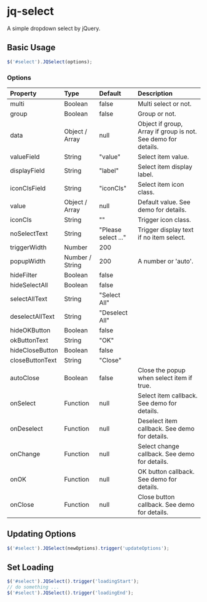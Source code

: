 # jq-select
A simple dropdown select by jQuery.

## Basic Usage

```js
$('#select').JQSelect(options);
```

### Options

|Property|Type|Default|Description|
|:--|:--|:--|:--|
|multi|Boolean|false|Multi select or not.|
|group|Boolean|false|Group or not.|
|data|Object / Array|null|Object if group, Array if group is not. See demo for details.|
|valueField|String|"value"|Select item value.|
|displayField|String|"label"|Select item display label.|
|iconClsField|String|"iconCls"|Select item icon class.|
|value|Object / Array|null|Default value. See demo for details.|
|iconCls|String|""|Trigger icon class.|
|noSelectText|String|"Please select ..."|Trigger display text if no item select.|
|triggerWidth|Number|200||
|popupWidth|Number / String|200|A number or 'auto'.|
|hideFilter|Boolean|false||
|hideSelectAll|Boolean|false||
|selectAllText|String|"Select All"||
|deselectAllText|String|"Deselect All"||
|hideOKButton|Boolean|false||
|okButtonText|String|"OK"||
|hideCloseButton|Boolean|false||
|closeButtonText|String|"Close"||
|autoClose|Boolean|false|Close the popup when select item if true.|
|onSelect|Function|null|Select item callback. See demo for details.|
|onDeselect|Function|null|Deselect item callback. See demo for details.|
|onChange|Function|null|Select change callback. See demo for details.|
|onOK|Function|null|OK button callback. See demo for details.|
|onClose|Function|null|Close button callback. See demo for details.|

## Updating Options

```js
$('#select').JQSelect(newOptions).trigger('updateOptions');
```

## Set Loading

```js
$('#select').JQSelect().trigger('loadingStart');
// do something ...
$('#select').JQSelect().trigger('loadingEnd');
```